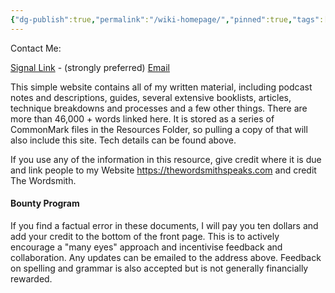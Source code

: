 ```yaml
---
{"dg-publish":true,"permalink":"/wiki-homepage/","pinned":true,"tags":["gardenEntry"],"updated":"2025-08-28T00:18:39.884+08:00"}
---
```



Contact Me:

[Signal Link](https://signal.me/#eu/UcSdV3OwiCh4vVO8Yv0FtEe5xh4QHRiDd4ls6pLLG-I9k64oV-tEiL1fAiWYvCo9) - (strongly preferred)
[Email](mailto:thewordsmithspeaks@pm.me)

This simple website contains all of my written material, including podcast notes and descriptions, guides, several extensive booklists, articles, technique breakdowns and processes and a few other things. There are more than 46,000 + words linked here. It is stored as a series of CommonMark files in the Resources Folder, so pulling a copy of that will also include this site. Tech details can be found above.

If you use any of the information in this resource, give credit where it is due and link people to my Website https://thewordsmithspeaks.com and credit The Wordsmith.

#### Bounty Program

If you find a factual error in these documents, I will pay you ten dollars and add your credit to the bottom of the front page. This is to actively encourage a "many eyes" approach and incentivise feedback and collaboration. Any updates can be emailed to the address above. Feedback on spelling and grammar is also accepted but is not generally financially rewarded.
